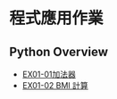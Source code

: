 # 程式應用作業
## Python Overview
- [EX01-01加法器](https://github.com/meng430/repo0/blob/main/EX01_01%E5%8A%A0%E6%B3%95%E5%99%A8.ipynb)
- [EX01-02 BMI 計算](https://github.com/meng430/repo0/blob/main/EX01_02_BMI.ipynb)
